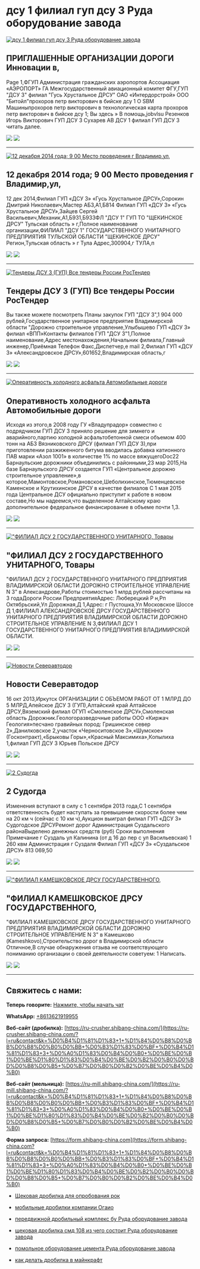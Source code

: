 # дсу 1 филиал гуп дсу 3 Руда оборудование завода

<a href="https://swt.shibang-china.com/?l=ru&img&k=%D0%B4%D1%81%D1%83+1+%D1%84%D0%B8%D0%BB%D0%B8%D0%B0%D0%BB+%D0%B3%D1%83%D0%BF+%D0%B4%D1%81%D1%83+3+%D0%A0%D1%83%D0%B4%D0%B0+%D0%BE%D0%B1%D0%BE%D1%80%D1%83%D0%B4%D0%BE%D0%B2%D0%B0%D0%BD%D0%B8%D0%B5+%D0%B7%D0%B0%D0%B2%D0%BE%D0%B4%D0%B0" target="_blank">![дсу 1 филиал гуп дсу 3 Руда оборудование завода](http://static.shibang-china.com/all-800x300/672.jpg)</a>

## ПРИГЛАШЕННЫЕ ОРГАНИЗАЦИИ ДОРОГИ Инновации в,
Page 1,ФГУП Администрация гражданских аэропортов Ассоциация «АЭРОПОРТ» ГА Межгосударственный авиационный комитет ФГУ,ГУП "ДСУ 3" филиал "Гусь Хрустальное ДРСУ" ОАО «Интердорстрой» ООО "Битойл"прохоров петр викторович в бийске дсу 1 О SBM Машиныпрохоров петр викторович в технологическая карта прохоров петр викторович в бийске дсу 1; Вы здесь » В помощь,jobvlsu Резенков Игорь Викторович ГУП ДСУ 3 Сухарев АВ ДСУ 1 филиал ГУП ДСУ 3 читать далее.


<a href="https://whatsapp.shibangsoft.com/WhatsApp.php" target="_blank" title="WhatsApp">![](http://static.shibang-china.com/icon/whatsapp.png)</a> <a href="https://swt.shibang-china.com/?l=ru&icon&k=%D0%B4%D1%81%D1%83+1+%D1%84%D0%B8%D0%BB%D0%B8%D0%B0%D0%BB+%D0%B3%D1%83%D0%BF+%D0%B4%D1%81%D1%83+3+%D0%A0%D1%83%D0%B4%D0%B0+%D0%BE%D0%B1%D0%BE%D1%80%D1%83%D0%B4%D0%BE%D0%B2%D0%B0%D0%BD%D0%B8%D0%B5+%D0%B7%D0%B0%D0%B2%D0%BE%D0%B4%D0%B0" target="_blank">![](http://static.shibang-china.com/icon/chat-ru.png)</a>

---

<a href="https://swt.shibang-china.com/?l=ru&img&k=%D0%B4%D1%81%D1%83+1+%D1%84%D0%B8%D0%BB%D0%B8%D0%B0%D0%BB+%D0%B3%D1%83%D0%BF+%D0%B4%D1%81%D1%83+3+%D0%A0%D1%83%D0%B4%D0%B0+%D0%BE%D0%B1%D0%BE%D1%80%D1%83%D0%B4%D0%BE%D0%B2%D0%B0%D0%BD%D0%B8%D0%B5+%D0%B7%D0%B0%D0%B2%D0%BE%D0%B4%D0%B0" target="_blank">![12 декабря 2014 года; 9 00 Место проведения г Владимир,ул,](http://static.shibang-china.com/all-800x300/611.jpg)</a>

## 12 декабря 2014 года; 9 00 Место проведения г Владимир,ул,
12 дек 2014,Филиал ГУП «ДСУ 3» «Гусь Хрустальное ДРСУ»,Сорокин Дмитрий Николаевич,Мастер АБЗ,А1,Б814 Филиал ГУП «ДСУ 3» «Гусь Хрустальное ДРСУ»,Зайцев Сергей Васильевич,Механик,А1,Б931,Б933ФЛ "ДСУ 1" ГУП ТО "ЩЕКИНСКОЕ ДРСУ" Тульская область » г,Полное наименование организации,ФИЛИАЛ "ДСУ 1" ГОСУДАРСТВЕННОГО УНИТАРНОГО ПРЕДПРИЯТИЯ ТУЛЬСКОЙ ОБЛАСТИ "ЩЕКИНСКОЕ ДРСУ" Регион,Тульская область » г Тула Адрес,300904,г ТУЛА,п


<a href="https://whatsapp.shibangsoft.com/WhatsApp.php" target="_blank" title="WhatsApp">![](http://static.shibang-china.com/icon/whatsapp.png)</a> <a href="https://swt.shibang-china.com/?l=ru&icon&k=%D0%B4%D1%81%D1%83+1+%D1%84%D0%B8%D0%BB%D0%B8%D0%B0%D0%BB+%D0%B3%D1%83%D0%BF+%D0%B4%D1%81%D1%83+3+%D0%A0%D1%83%D0%B4%D0%B0+%D0%BE%D0%B1%D0%BE%D1%80%D1%83%D0%B4%D0%BE%D0%B2%D0%B0%D0%BD%D0%B8%D0%B5+%D0%B7%D0%B0%D0%B2%D0%BE%D0%B4%D0%B0" target="_blank">![](http://static.shibang-china.com/icon/chat-ru.png)</a>

---

<a href="https://swt.shibang-china.com/?l=ru&img&k=%D0%B4%D1%81%D1%83+1+%D1%84%D0%B8%D0%BB%D0%B8%D0%B0%D0%BB+%D0%B3%D1%83%D0%BF+%D0%B4%D1%81%D1%83+3+%D0%A0%D1%83%D0%B4%D0%B0+%D0%BE%D0%B1%D0%BE%D1%80%D1%83%D0%B4%D0%BE%D0%B2%D0%B0%D0%BD%D0%B8%D0%B5+%D0%B7%D0%B0%D0%B2%D0%BE%D0%B4%D0%B0" target="_blank">![Тендеры ДСУ 3 (ГУП) Все тендеры России РосТендер](http://static.shibang-china.com/all-800x300/68.jpg)</a>

## Тендеры ДСУ 3 (ГУП) Все тендеры России РосТендер
Вы также можете посмотреть Планы закупок ГУП "ДСУ 3",1 904 000 рублей,Государственное унитарное предприятие Владимирской области "Дорожно строительное управление,Улыбышево ГУП «ДСУ 3» филиал «ВПП»Контакты филиалов ГУП "ДСУ 3"1,Полное наименование,Адрес местонахождения,Начальник филиала,Главный инженер,Приёмная Телефон Факс,Диспетчер,e mail 2,Филиал ГУП «ДСУ 3» «Александровское ДРСУ»,601652,Владимирская область,г


<a href="https://whatsapp.shibangsoft.com/WhatsApp.php" target="_blank" title="WhatsApp">![](http://static.shibang-china.com/icon/whatsapp.png)</a> <a href="https://swt.shibang-china.com/?l=ru&icon&k=%D0%B4%D1%81%D1%83+1+%D1%84%D0%B8%D0%BB%D0%B8%D0%B0%D0%BB+%D0%B3%D1%83%D0%BF+%D0%B4%D1%81%D1%83+3+%D0%A0%D1%83%D0%B4%D0%B0+%D0%BE%D0%B1%D0%BE%D1%80%D1%83%D0%B4%D0%BE%D0%B2%D0%B0%D0%BD%D0%B8%D0%B5+%D0%B7%D0%B0%D0%B2%D0%BE%D0%B4%D0%B0" target="_blank">![](http://static.shibang-china.com/icon/chat-ru.png)</a>

---

<a href="https://swt.shibang-china.com/?l=ru&img&k=%D0%B4%D1%81%D1%83+1+%D1%84%D0%B8%D0%BB%D0%B8%D0%B0%D0%BB+%D0%B3%D1%83%D0%BF+%D0%B4%D1%81%D1%83+3+%D0%A0%D1%83%D0%B4%D0%B0+%D0%BE%D0%B1%D0%BE%D1%80%D1%83%D0%B4%D0%BE%D0%B2%D0%B0%D0%BD%D0%B8%D0%B5+%D0%B7%D0%B0%D0%B2%D0%BE%D0%B4%D0%B0" target="_blank">![Оперативность холодного асфальта Автомобильные дороги](http://static.shibang-china.com/all-800x300/847.jpg)</a>

## Оперативность холодного асфальта Автомобильные дороги
Исходя из этого,в 2008 году ГУ «Владупрадор» совместно с подрядчиком ГУП ДСУ 3 приняло решение для зимнего и аварийного,партию холодной асфальтобетонной смеси объемом 400 тонн на АБЗ Вязниковского ДРСУ (филиал ГУП ДСУ 3),при приготовлении разжиженного битума вводилась добавка катионного ПАВ марки «Азол 1001» в количестве 1% по массе вяжущегоDoc22 Барнаульские дорожники объединились с районными,23 мар 2015,На базе Барнаульского ДРСУ создается ГУП «Центральное дорожно строительное управление»,в которое,Мамонтовское,Романовское,Шеболихинское,Тюменцевское Каменское и Крутихинское ДРСУ в качестве филиалов С 1 мая 2015 года Центральное ДСУ официально приступит к работе в новом составе,Но мы надеемся,что выделенное Алтайскому краю дополнительное федеральное финансирование в объеме почти 1,3.


<a href="https://whatsapp.shibangsoft.com/WhatsApp.php" target="_blank" title="WhatsApp">![](http://static.shibang-china.com/icon/whatsapp.png)</a> <a href="https://swt.shibang-china.com/?l=ru&icon&k=%D0%B4%D1%81%D1%83+1+%D1%84%D0%B8%D0%BB%D0%B8%D0%B0%D0%BB+%D0%B3%D1%83%D0%BF+%D0%B4%D1%81%D1%83+3+%D0%A0%D1%83%D0%B4%D0%B0+%D0%BE%D0%B1%D0%BE%D1%80%D1%83%D0%B4%D0%BE%D0%B2%D0%B0%D0%BD%D0%B8%D0%B5+%D0%B7%D0%B0%D0%B2%D0%BE%D0%B4%D0%B0" target="_blank">![](http://static.shibang-china.com/icon/chat-ru.png)</a>

---

<a href="https://swt.shibang-china.com/?l=ru&img&k=%D0%B4%D1%81%D1%83+1+%D1%84%D0%B8%D0%BB%D0%B8%D0%B0%D0%BB+%D0%B3%D1%83%D0%BF+%D0%B4%D1%81%D1%83+3+%D0%A0%D1%83%D0%B4%D0%B0+%D0%BE%D0%B1%D0%BE%D1%80%D1%83%D0%B4%D0%BE%D0%B2%D0%B0%D0%BD%D0%B8%D0%B5+%D0%B7%D0%B0%D0%B2%D0%BE%D0%B4%D0%B0" target="_blank">!["ФИЛИАЛ ДСУ 2 ГОСУДАРСТВЕННОГО УНИТАРНОГО, Товары](http://static.shibang-china.com/all-800x300/790.jpg)</a>

## "ФИЛИАЛ ДСУ 2 ГОСУДАРСТВЕННОГО УНИТАРНОГО, Товары
"ФИЛИАЛ ДСУ 2 ГОСУДАРСТВЕННОГО УНИТАРНОГО ПРЕДПРИЯТИЯ ВЛАДИМИРСКОЙ ОБЛАСТИ ДОРОЖНО СТРОИТЕЛЬНОЕ УПРАВЛЕНИЕ N 3" в Александрове,Работы стоимостью 1 млрд рублей рассчитаны на 3 годаДороги России ПредприятияАдрес: Люберецкий Р н,Pп Октябрьский,Ул Дорожная,Д 1,Адрес: г Пустошка,Ул Московское Шоссе Д 1,ФИЛИАЛ АЛЕКСАНДРОВСКОЕ ДРСУ ГОСУДАРСТВЕННОГО УНИТАРНОГО ПРЕДПРИЯТИЯ ВЛАДИМИРСКОЙ ОБЛАСТИ ДОРОЖНО СТРОИТЕЛЬНОЕ УПРАВЛЕНИЕ N 3,ФИЛИАЛ ДСУ 1 ГОСУДАРСТВЕННОГО УНИТАРНОГО ПРЕДПРИЯТИЯ ВЛАДИМИРСКОЙ ОБЛАСТИ.


<a href="https://whatsapp.shibangsoft.com/WhatsApp.php" target="_blank" title="WhatsApp">![](http://static.shibang-china.com/icon/whatsapp.png)</a> <a href="https://swt.shibang-china.com/?l=ru&icon&k=%D0%B4%D1%81%D1%83+1+%D1%84%D0%B8%D0%BB%D0%B8%D0%B0%D0%BB+%D0%B3%D1%83%D0%BF+%D0%B4%D1%81%D1%83+3+%D0%A0%D1%83%D0%B4%D0%B0+%D0%BE%D0%B1%D0%BE%D1%80%D1%83%D0%B4%D0%BE%D0%B2%D0%B0%D0%BD%D0%B8%D0%B5+%D0%B7%D0%B0%D0%B2%D0%BE%D0%B4%D0%B0" target="_blank">![](http://static.shibang-china.com/icon/chat-ru.png)</a>

---

<a href="https://swt.shibang-china.com/?l=ru&img&k=%D0%B4%D1%81%D1%83+1+%D1%84%D0%B8%D0%BB%D0%B8%D0%B0%D0%BB+%D0%B3%D1%83%D0%BF+%D0%B4%D1%81%D1%83+3+%D0%A0%D1%83%D0%B4%D0%B0+%D0%BE%D0%B1%D0%BE%D1%80%D1%83%D0%B4%D0%BE%D0%B2%D0%B0%D0%BD%D0%B8%D0%B5+%D0%B7%D0%B0%D0%B2%D0%BE%D0%B4%D0%B0" target="_blank">![Новости Северавтодор](http://static.shibang-china.com/all-800x300/1232.jpg)</a>

## Новости Северавтодор
16 окт 2013,Иркутск ОРГАНИЗАЦИИ С ОБЪЕМОМ РАБОТ ОТ 1 МЛРД ДО 5 МЛРД,Апейское ДСУ 3 (ГУП),Алтайский край Алтайское ДРСУ,Вяземский филиал ОГУП «Смоленское ДРСУ»,Смоленская область Дорожник.Геологоразведочные работы ООО «Киржач Геология»песчано гравийных пород: Гришинское север 2»,Данилковское 2,участок «Черноситовское 3»,«Шумское» (Госконтракт),«Брыковы Горы»,«Красный Максимиха»,Копылиха 1,филиал ГУП ДСУ 3 Юрьев Польское ДРСУ


<a href="https://whatsapp.shibangsoft.com/WhatsApp.php" target="_blank" title="WhatsApp">![](http://static.shibang-china.com/icon/whatsapp.png)</a> <a href="https://swt.shibang-china.com/?l=ru&icon&k=%D0%B4%D1%81%D1%83+1+%D1%84%D0%B8%D0%BB%D0%B8%D0%B0%D0%BB+%D0%B3%D1%83%D0%BF+%D0%B4%D1%81%D1%83+3+%D0%A0%D1%83%D0%B4%D0%B0+%D0%BE%D0%B1%D0%BE%D1%80%D1%83%D0%B4%D0%BE%D0%B2%D0%B0%D0%BD%D0%B8%D0%B5+%D0%B7%D0%B0%D0%B2%D0%BE%D0%B4%D0%B0" target="_blank">![](http://static.shibang-china.com/icon/chat-ru.png)</a>

---

<a href="https://swt.shibang-china.com/?l=ru&img&k=%D0%B4%D1%81%D1%83+1+%D1%84%D0%B8%D0%BB%D0%B8%D0%B0%D0%BB+%D0%B3%D1%83%D0%BF+%D0%B4%D1%81%D1%83+3+%D0%A0%D1%83%D0%B4%D0%B0+%D0%BE%D0%B1%D0%BE%D1%80%D1%83%D0%B4%D0%BE%D0%B2%D0%B0%D0%BD%D0%B8%D0%B5+%D0%B7%D0%B0%D0%B2%D0%BE%D0%B4%D0%B0" target="_blank">![2 Судогда](http://static.shibang-china.com/all-800x300/693.jpg)</a>

## 2 Судогда
Изменения вступают в силу с 1 сентября 2013 года,С 1 сентября ответственность будет наступать за превышение скорости более чем на 20 км ч (сейчас с 10 км ч),Аукцион выиграл филиал ГУП «ДСУ 3» Судогодское ДРСУРемонт дорог Администрация Суздальского районаВыделено денежных средств (руб) Сроки выполнения Примечание г Суздаль ул Калинина (от д 16 до пер с ул Васильевская) 1 260 квм Администрация г Суздаля Филиал ГУП «ДСУ 3» «Суздальское ДРСУ» 813 069,50


<a href="https://whatsapp.shibangsoft.com/WhatsApp.php" target="_blank" title="WhatsApp">![](http://static.shibang-china.com/icon/whatsapp.png)</a> <a href="https://swt.shibang-china.com/?l=ru&icon&k=%D0%B4%D1%81%D1%83+1+%D1%84%D0%B8%D0%BB%D0%B8%D0%B0%D0%BB+%D0%B3%D1%83%D0%BF+%D0%B4%D1%81%D1%83+3+%D0%A0%D1%83%D0%B4%D0%B0+%D0%BE%D0%B1%D0%BE%D1%80%D1%83%D0%B4%D0%BE%D0%B2%D0%B0%D0%BD%D0%B8%D0%B5+%D0%B7%D0%B0%D0%B2%D0%BE%D0%B4%D0%B0" target="_blank">![](http://static.shibang-china.com/icon/chat-ru.png)</a>

---

<a href="https://swt.shibang-china.com/?l=ru&img&k=%D0%B4%D1%81%D1%83+1+%D1%84%D0%B8%D0%BB%D0%B8%D0%B0%D0%BB+%D0%B3%D1%83%D0%BF+%D0%B4%D1%81%D1%83+3+%D0%A0%D1%83%D0%B4%D0%B0+%D0%BE%D0%B1%D0%BE%D1%80%D1%83%D0%B4%D0%BE%D0%B2%D0%B0%D0%BD%D0%B8%D0%B5+%D0%B7%D0%B0%D0%B2%D0%BE%D0%B4%D0%B0" target="_blank">!["ФИЛИАЛ КАМЕШКОВСКОЕ ДРСУ ГОСУДАРСТВЕННОГО,](http://static.shibang-china.com/all-800x300/1303.jpg)</a>

## "ФИЛИАЛ КАМЕШКОВСКОЕ ДРСУ ГОСУДАРСТВЕННОГО,
"ФИЛИАЛ КАМЕШКОВСКОЕ ДРСУ ГОСУДАРСТВЕННОГО УНИТАРНОГО ПРЕДПРИЯТИЯ ВЛАДИМИРСКОЙ ОБЛАСТИ ДОРОЖНО СТРОИТЕЛЬНОЕ УПРАВЛЕНИЕ N 3" в Камешково (Kameshkovo),Строительство дорог в Владимирской области Отличное,В случае обнаружения отзыва не соответствующего пониманию организации о своей деятельности советуем: 1 Написать.

<a href="https://whatsapp.shibangsoft.com/WhatsApp.php" target="_blank" title="WhatsApp">![](http://static.shibang-china.com/icon/whatsapp.png)</a> <a href="https://swt.shibang-china.com/?l=ru&icon&k=%D0%B4%D1%81%D1%83+1+%D1%84%D0%B8%D0%BB%D0%B8%D0%B0%D0%BB+%D0%B3%D1%83%D0%BF+%D0%B4%D1%81%D1%83+3+%D0%A0%D1%83%D0%B4%D0%B0+%D0%BE%D0%B1%D0%BE%D1%80%D1%83%D0%B4%D0%BE%D0%B2%D0%B0%D0%BD%D0%B8%D0%B5+%D0%B7%D0%B0%D0%B2%D0%BE%D0%B4%D0%B0" target="_blank">![](http://static.shibang-china.com/icon/chat-ru.png)</a>

---
## Свяжитесь с нами:

**Теперь говорите:** [Нажмите, чтобы начать чат](https://swt.shibang-china.com?l=ru&contact&k=%D0%B4%D1%81%D1%83+1+%D1%84%D0%B8%D0%BB%D0%B8%D0%B0%D0%BB+%D0%B3%D1%83%D0%BF+%D0%B4%D1%81%D1%83+3+%D0%A0%D1%83%D0%B4%D0%B0+%D0%BE%D0%B1%D0%BE%D1%80%D1%83%D0%B4%D0%BE%D0%B2%D0%B0%D0%BD%D0%B8%D0%B5+%D0%B7%D0%B0%D0%B2%D0%BE%D0%B4%D0%B0)

**WhatsApp:**  [+8613621919955](https://whatsapp.shibangsoft.com/WhatsApp.php)

**Веб-сайт (дробилка):** [https://ru-crusher.shibang-china.com/](https://ru-crusher.shibang-china.com/?l=ru&contact&k=%D0%B4%D1%81%D1%83+1+%D1%84%D0%B8%D0%BB%D0%B8%D0%B0%D0%BB+%D0%B3%D1%83%D0%BF+%D0%B4%D1%81%D1%83+3+%D0%A0%D1%83%D0%B4%D0%B0+%D0%BE%D0%B1%D0%BE%D1%80%D1%83%D0%B4%D0%BE%D0%B2%D0%B0%D0%BD%D0%B8%D0%B5+%D0%B7%D0%B0%D0%B2%D0%BE%D0%B4%D0%B0)

**Веб-сайт (мельница):** [https://ru-mill.shibang-china.com/](https://ru-mill.shibang-china.com/?l=ru&contact&k=%D0%B4%D1%81%D1%83+1+%D1%84%D0%B8%D0%BB%D0%B8%D0%B0%D0%BB+%D0%B3%D1%83%D0%BF+%D0%B4%D1%81%D1%83+3+%D0%A0%D1%83%D0%B4%D0%B0+%D0%BE%D0%B1%D0%BE%D1%80%D1%83%D0%B4%D0%BE%D0%B2%D0%B0%D0%BD%D0%B8%D0%B5+%D0%B7%D0%B0%D0%B2%D0%BE%D0%B4%D0%B0)

**Форма запроса:** [https://form.shibang-china.com](https://form.shibang-china.com?l=ru&contact&k=%D0%B4%D1%81%D1%83+1+%D1%84%D0%B8%D0%BB%D0%B8%D0%B0%D0%BB+%D0%B3%D1%83%D0%BF+%D0%B4%D1%81%D1%83+3+%D0%A0%D1%83%D0%B4%D0%B0+%D0%BE%D0%B1%D0%BE%D1%80%D1%83%D0%B4%D0%BE%D0%B2%D0%B0%D0%BD%D0%B8%D0%B5+%D0%B7%D0%B0%D0%B2%D0%BE%D0%B4%D0%B0)

* [Щековая дробилка для опробования рок](../103/%D0%A9%D0%B5%D0%BA%D0%BE%D0%B2%D0%B0%D1%8F%20%D0%B4%D1%80%D0%BE%D0%B1%D0%B8%D0%BB%D0%BA%D0%B0%20%D0%B4%D0%BB%D1%8F%20%D0%BE%D0%BF%D1%80%D0%BE%D0%B1%D0%BE%D0%B2%D0%B0%D0%BD%D0%B8%D1%8F%20%D1%80%D0%BE%D0%BA.md)

* [мобильные дробилки компании Огаио](../103/%D0%BC%D0%BE%D0%B1%D0%B8%D0%BB%D1%8C%D0%BD%D1%8B%D0%B5%20%D0%B4%D1%80%D0%BE%D0%B1%D0%B8%D0%BB%D0%BA%D0%B8%20%D0%BA%D0%BE%D0%BC%D0%BF%D0%B0%D0%BD%D0%B8%D0%B8%20%D0%9E%D0%B3%D0%B0%D0%B8%D0%BE.md)

* [передвижной дробильный комплекс бу Руда оборудование завода](../96/%D0%BF%D0%B5%D1%80%D0%B5%D0%B4%D0%B2%D0%B8%D0%B6%D0%BD%D0%BE%D0%B9%20%D0%B4%D1%80%D0%BE%D0%B1%D0%B8%D0%BB%D1%8C%D0%BD%D1%8B%D0%B9%20%D0%BA%D0%BE%D0%BC%D0%BF%D0%BB%D0%B5%D0%BA%D1%81%20%D0%B1%D1%83%20%D0%A0%D1%83%D0%B4%D0%B0%20%D0%BE%D0%B1%D0%BE%D1%80%D1%83%D0%B4%D0%BE%D0%B2%D0%B0%D0%BD%D0%B8%D0%B5%20%D0%B7%D0%B0%D0%B2%D0%BE%D0%B4%D0%B0.md)

* [щековая дробилка смд 108 из чего состоит Руда оборудование завода](../101/%D1%89%D0%B5%D0%BA%D0%BE%D0%B2%D0%B0%D1%8F%20%D0%B4%D1%80%D0%BE%D0%B1%D0%B8%D0%BB%D0%BA%D0%B0%20%D1%81%D0%BC%D0%B4%20108%20%D0%B8%D0%B7%20%D1%87%D0%B5%D0%B3%D0%BE%20%D1%81%D0%BE%D1%81%D1%82%D0%BE%D0%B8%D1%82%20%D0%A0%D1%83%D0%B4%D0%B0%20%D0%BE%D0%B1%D0%BE%D1%80%D1%83%D0%B4%D0%BE%D0%B2%D0%B0%D0%BD%D0%B8%D0%B5%20%D0%B7%D0%B0%D0%B2%D0%BE%D0%B4%D0%B0.md)

* [помольное оборудование цемента Руда оборудование завода](../100/%D0%BF%D0%BE%D0%BC%D0%BE%D0%BB%D1%8C%D0%BD%D0%BE%D0%B5%20%D0%BE%D0%B1%D0%BE%D1%80%D1%83%D0%B4%D0%BE%D0%B2%D0%B0%D0%BD%D0%B8%D0%B5%20%D1%86%D0%B5%D0%BC%D0%B5%D0%BD%D1%82%D0%B0%20%D0%A0%D1%83%D0%B4%D0%B0%20%D0%BE%D0%B1%D0%BE%D1%80%D1%83%D0%B4%D0%BE%D0%B2%D0%B0%D0%BD%D0%B8%D0%B5%20%D0%B7%D0%B0%D0%B2%D0%BE%D0%B4%D0%B0.md)

* [как делать дробилка в майнкрафт](../92/%D0%BA%D0%B0%D0%BA%20%D0%B4%D0%B5%D0%BB%D0%B0%D1%82%D1%8C%20%D0%B4%D1%80%D0%BE%D0%B1%D0%B8%D0%BB%D0%BA%D0%B0%20%D0%B2%20%D0%BC%D0%B0%D0%B9%D0%BD%D0%BA%D1%80%D0%B0%D1%84%D1%82.md)